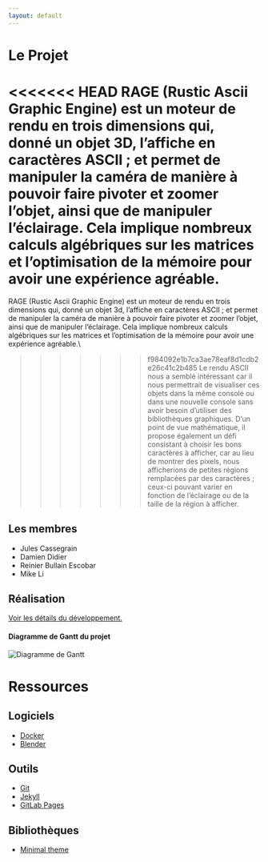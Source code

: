 ```yaml
---
layout: default
---
```


# Le Projet

<<<<<<< HEAD
RAGE (Rustic Ascii Graphic Engine) est un moteur de rendu en trois dimensions qui, donné un objet 3D, l’affiche en caractères ASCII ; et permet de manipuler la caméra de manière à pouvoir faire pivoter et zoomer l’objet, ainsi que de manipuler l’éclairage. Cela implique nombreux calculs algébriques sur les matrices et l’optimisation de la mémoire pour avoir une expérience agréable.
=======
RAGE (Rustic Ascii Graphic Engine) est un moteur de rendu en trois dimensions qui, donné un objet 3d, l’affiche en caractères ASCII ; et permet de manipuler la caméra de manière à pouvoir faire pivoter et zoomer l’objet, ainsi que de manipuler l’éclairage. Cela implique nombreux calculs algébriques sur les matrices et l’optimisation de la mémoire pour avoir une expérience agréable.\
>>>>>>> f984092e1b7ca3ae78eaf8d1cdb2e26c41c2b485
Le rendu ASCII nous a semblé intéressant car il nous permettrait de visualiser ces objets dans la même console ou dans une nouvelle console sans avoir besoin d’utiliser des bibliothèques graphiques. D’un point de vue mathématique, il propose également un défi consistant à choisir les bons caractères à afficher, car au lieu de montrer des pixels, nous afficherions de petites régions remplacées par des caractères ; ceux-ci pouvant varier en fonction de l’éclairage ou de la taille de la région à afficher.

## Les membres

* Jules Cassegrain
* Damien Didier
* Reinier Bullain Escobar
* Mike Li

## Réalisation

[Voir les détails du développement.](./developpement.html)

#### Diagramme de Gantt du projet
![Diagramme de Gantt]({{site.imgpath}}gantt.png)

# Ressources

## Logiciels

*   [Docker](https://www.docker.com/)
*   [Blender](https://www.blender.org/)

## Outils

*   [Git](https://git-scm.com/)
*   [Jekyll](https://jekyllrb.com/)
*   [GitLab Pages](https://docs.gitlab.com/ee/user/project/pages/)

## Bibliothèques

*   [Minimal theme](https://github.com/pages-themes/minimal)
